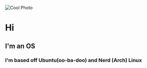![Cool Photo](https://github.com/PengiOS/pengios.github.io/blob/main/homepage/assets/background.png?raw=true)
# Hi
## I'm an OS
### I'm based off Ubuntu(oo-ba-doo) and Nerd (Arch) Linux
